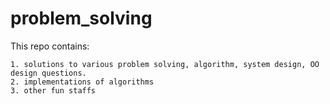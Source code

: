 # problem_solving

This repo contains:

	1. solutions to various problem solving, algorithm, system design, OO design questions.
	2. implementations of algorithms
	3. other fun staffs
